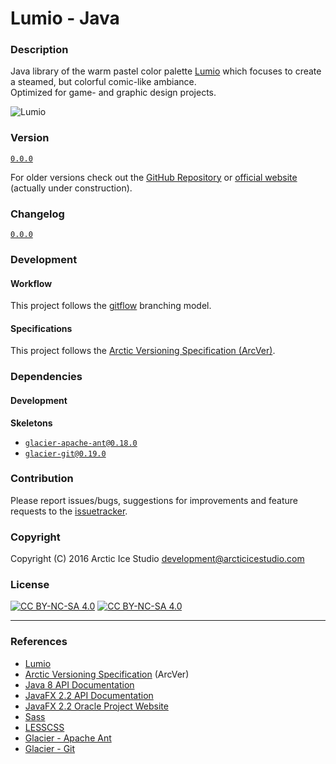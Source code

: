 Lumio - Java
============

### Description
Java library of the warm pastel color palette [Lumio](https://github.com/arcticicestudio/lumio) which focuses to create a steamed, but colorful comic-like ambiance.  
Optimized for game- and graphic design projects.

![Lumio](https://raw.githubusercontent.com/arcticicestudio/lumio/master/src/main/native/lumio.png)

### Version
[`0.0.0`](https://github.com/arcticicestudio/lumio-java/releases/latest)

For older versions check out the [GitHub Repository](https://github.com/arcticicestudio/lumio-java/releases) or [official website](http://arcticicestudio.com/lumio) (actually under construction).

### Changelog
[`0.0.0`](CHANGELOG.md)

### Development
#### Workflow
This project follows the [gitflow](http://nvie.com/posts/a-successful-git-branching-model) branching model.

#### Specifications
This project follows the [Arctic Versioning Specification (ArcVer)](https://github.com/arcticicestudio/arcver).

### Dependencies
#### Development
**Skeletons**
  - [`glacier-apache-ant@0.18.0`](https://github.com/arcticicestudio/glacier-apache-ant)
  - [`glacier-git@0.19.0`](https://github.com/arcticicestudio/glacier-git)

### Contribution
Please report issues/bugs, suggestions for improvements and feature requests to the [issuetracker](https://github.com/arcticicestudio/lumio-java/issues).

### Copyright
Copyright (C) 2016 Arctic Ice Studio <development@arcticicestudio.com>

### License
[![CC BY-NC-SA 4.0](http://mirrors.creativecommons.org/presskit/buttons/88x31/svg/by-nc-sa.svg)](http://creativecommons.org/licenses/by-nc-sa/4.0) [![CC BY-NC-SA 4.0](http://www.gnu.org/graphics/gplv3-88x31.png)](http://www.gnu.org/licenses/gpl.txt)

---

### References
  - [Lumio](https://github.com/arcticicestudio/lumio)  
  - [Arctic Versioning Specification](http://specs.arcticicestudio.com/arcver) (ArcVer)  
  - [Java 8 API Documentation](https://docs.oracle.com/javase/8/docs/api/)  
  - [JavaFX 2.2 API Documentation](https://docs.oracle.com/javafx/2/api/)  
  - [JavaFX 2.2 Oracle Project Website](http://docs.oracle.com/javase/8/javase-clienttechnologies.htm)
  - [Sass](http://sass-lang.com)
  - [LESSCSS](http://lesscss.org)  
  - [Glacier - Apache Ant](https://github.com/arcticicestudio/glacier-apache-ant)  
  - [Glacier - Git](https://github.com/arcticicestudio/glacier-git)  
